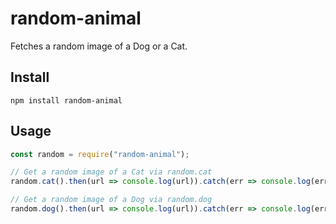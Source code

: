 # random-animal
 Fetches a random image of a Dog or a Cat.

## Install

`npm install random-animal`

## Usage

```js
const random = require("random-animal");

// Get a random image of a Cat via random.cat
random.cat().then(url => console.log(url)).catch(err => console.log(err.message));

// Get a random image of a Dog via random.dog 
random.dog().then(url => console.log(url)).catch(err => console.log(err.message));
```
